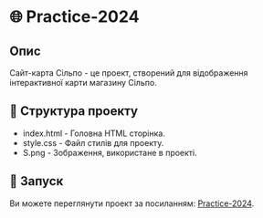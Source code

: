 # 🌐 Practice-2024

## Опис
Сайт-карта Сільпо - це проект, створений для відображення інтерактивної карти магазину Сільпо.

## 📂 Структура проекту
- index.html - Головна HTML сторінка.
- style.css - Файл стилів для проекту.
- S.png - Зображення, використане в проекті.

## 🚀 Запуск
Ви можете переглянути проект за посиланням: [Practice-2024](https://vana223.github.io/Practice-2024/).
